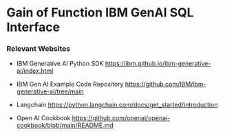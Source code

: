 # Gain of Function IBM GenAI SQL Interface

### Relevant Websites
- IBM Generative AI Python SDK https://ibm.github.io/ibm-generative-ai/index.html

- IBM Gen AI Example Code Repository https://github.com/IBM/ibm-generative-ai/tree/main

- Langchain https://python.langchain.com/docs/get_started/introduction

- Open AI Cookbook https://github.com/openai/openai-cookbook/blob/main/README.md
